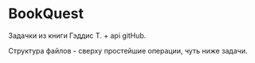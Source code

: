 # BookQuest
Задачки из книги Гэддис Т. + api gitHub.

Структура файлов - сверху простейшие операции, чуть ниже задачи.

